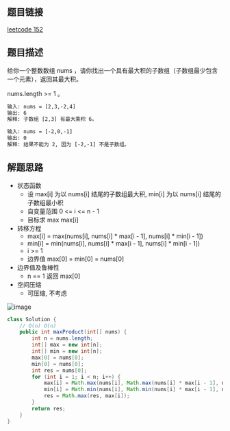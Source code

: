 ## 题目链接

[leetcode 152](https://leetcode.cn/problems/maximum-product-subarray/)  

## 题目描述

给你一个整数数组 nums ，请你找出一个具有最大积的子数组（子数组最少包含一个元素），返回其最大积。

nums.length >= 1 。

```html
输入: nums = [2,3,-2,4]
输出: 6
解释: 子数组 [2,3] 有最大乘积 6。

输入: nums = [-2,0,-1]
输出: 0
解释: 结果不能为 2, 因为 [-2,-1] 不是子数组。
```

## 解题思路  

- 状态函数
  - 设 max[i] 为以 nums[i] 结尾的子数组最大积, min[i] 为以 nums[i] 结尾的子数组最小积
  - 自变量范围 0 <= i <= n - 1
  - 目标求 max max[i]
- 转移方程
  - max[i] = max(nums[i], nums[i] * max[i - 1], nums[i] * min[i - 1])
  - min[i] = min(nums[i], nums[i] * max[i - 1], nums[i] * min[i - 1])
  - i >= 1
  - 边界值 max[0] = min[0] = nums[0]
- 边界值及鲁棒性
  - n == 1 返回 max[0]
- 空间压缩
  - 可压缩, 不考虑

![image](https://user-images.githubusercontent.com/58321592/205189444-b1983bd9-818d-48f7-946a-c5fd3aa5b445.png)

```java
class Solution {
    // O(n) O(n)
    public int maxProduct(int[] nums) {
        int n = nums.length;
        int[] max = new int[n];
        int[] min = new int[n];
        max[0] = nums[0];
        min[0] = nums[0];
        int res = nums[0];
        for (int i = 1; i < n; i++) {
            max[i] = Math.max(nums[i], Math.max(nums[i] * max[i - 1], nums[i] * min[i - 1]));
            min[i] = Math.min(nums[i], Math.min(nums[i] * max[i - 1], nums[i] * min[i - 1]));
            res = Math.max(res, max[i]);
        }
        return res;
    }
}
```

